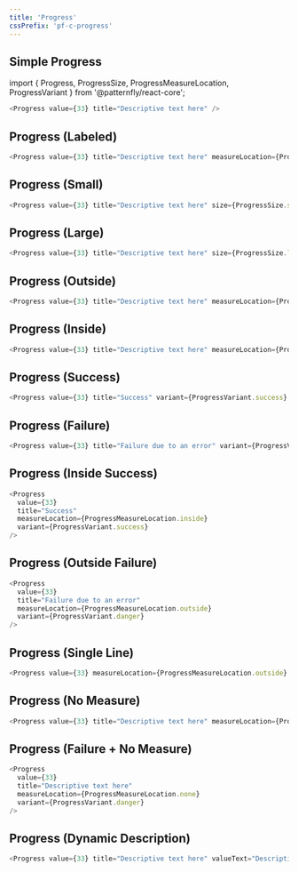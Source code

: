 ```yaml
---
title: 'Progress'
cssPrefix: 'pf-c-progress'
---
```


## Simple Progress

import { Progress, ProgressSize, ProgressMeasureLocation, ProgressVariant } from '@patternfly/react-core';

```js
<Progress value={33} title="Descriptive text here" />
```

## Progress (Labeled)

```js
<Progress value={33} title="Descriptive text here" measureLocation={ProgressMeasureLocation.top} label="Some label" />
```

## Progress (Small)

```js
<Progress value={33} title="Descriptive text here" size={ProgressSize.sm} />
```

## Progress (Large)

```js
<Progress value={33} title="Descriptive text here" size={ProgressSize.lg} />
```

## Progress (Outside)

```js
<Progress value={33} title="Descriptive text here" measureLocation={ProgressMeasureLocation.outside} />
```

## Progress (Inside)

```js
<Progress value={33} title="Descriptive text here" measureLocation={ProgressMeasureLocation.inside} />
```

## Progress (Success)

```js
<Progress value={33} title="Success" variant={ProgressVariant.success} />
```

## Progress (Failure)

```js
<Progress value={33} title="Failure due to an error" variant={ProgressVariant.danger} />
```

## Progress (Inside Success)

```js
<Progress
  value={33}
  title="Success"
  measureLocation={ProgressMeasureLocation.inside}
  variant={ProgressVariant.success}
/>
```

## Progress (Outside Failure)

```js
<Progress
  value={33}
  title="Failure due to an error"
  measureLocation={ProgressMeasureLocation.outside}
  variant={ProgressVariant.danger}
/>
```

## Progress (Single Line)

```js
<Progress value={33} measureLocation={ProgressMeasureLocation.outside} />
```

## Progress (No Measure)

```js
<Progress value={33} title="Descriptive text here" measureLocation={ProgressMeasureLocation.none} />
```

## Progress (Failure + No Measure)

```js
<Progress
  value={33}
  title="Descriptive text here"
  measureLocation={ProgressMeasureLocation.none}
  variant={ProgressVariant.danger}
/>
```

## Progress (Dynamic Description)

```js
<Progress value={33} title="Descriptive text here" valueText="Descriptive text here" />
```
